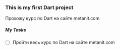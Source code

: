 ### This is my first Dart project
Прохожу курс по Dart на сайте metanit.com


##### My Tasks
- [ ] Пройти весь курс по Dart на сайте metanit.com